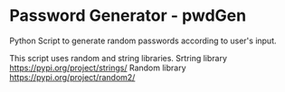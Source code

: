 # Password Generator - pwdGen
Python Script to generate random passwords according to user's input.

This script uses random and string libraries.
Srtring library https://pypi.org/project/strings/
Random library https://pypi.org/project/random2/

